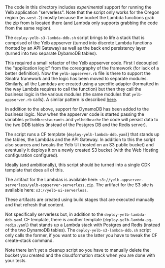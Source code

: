 The code in this directory includes *experimental* support for running the Yelb application "serverless". Note that the script only works for the Oregon region (`us-west-2`) mostly because the bucket the Lambda functions grab the zip from is located there (and Lambda only supports grabbing the code from the same region).  

The `deploy-yelb-s3-lambda-ddb.sh` script brings to life a stack that is comprised of the Yelb appserver (turned into discrete Lambda functions fronted by an API Gateway) as well as the back end persistency layer (turned into two separate DybamoDB tables). 

This required a small refactor of the Yelb appserver code. First I decoupled the "application logic" from the coreography of the framework (for lack of a better definition). Now the `yelb-appserver.rb` file is there to support the Sinatra franework and the logic has been moved to separate modules. Similarly, all the Lambdas are created using a specific adapter (formatted in the way Lambda requires to call the function) but then they call the business logic in the various modules (the same modules that `yelb-appserver.rb` calls). A similar pattern is described [here](https://medium.com/datreeio/writing-portable-serverless-applications-252fd8623bce).

In addition to the above, support for DynamoDB has been added to the business logic. Now when the appserver code is started passing the variables `yelbddbrestaurants` and `yelbddbcache` the code will persist data to the two DDB tables (instead of the Postgres DB and the Redis server). 

The script runs a CF template (`deploy-yelb-lambda-ddb.yaml`) that stands up the tables, the Lambdas and the API Gateway. In addition to this the script also sources and tweaks the Yelb UI (hosted on an S3 public bucket) and eventually it deploys it on a newly created S3 bucket (with the Web Hosting configuration configured).

Ideally (and ambitionally), this script should be turned into a single CDK template that does all of this. 

The artifact for the Lambdas is available here: `s3://yelb-appserver-serverless/yelb-appserver-serverless.zip`.
The artifact for the S3 site is available here: `s3://yelb-ui-serverless`.

These artifacts are created using build stages that are executed manually and that refresh that content. 

Not specifically serverless but, in addition to the `deploy-yelb-lambda-ddb.yaml` CF template, there is another template (`deploy-yelb-lambda-pg-redis.yaml`) that stands up a Lambda stack with Postgres and Redis (instead of the two DynamoDB tables). The `deploy-yelb-s3-lambda-ddb.sh` script only calls the former, if you want to use the latter you have to tweak the CF create-stack command.

Note there isn't yet a cleanup script so you have to manually delete the bucket you created and the cloudformation stack when you are done with your tests. 

